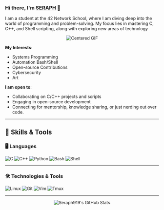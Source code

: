 ### Hi there, I'm [SERAPH](https://github.com/seraph919) 👋

I am a student at the 42 Network School, where I am diving deep into the world of programming and problem-solving. My focus lies in mastering C, C++, and Shell scripting, along with exploring new areas of technology

<p align="center">
  <img src="https://media2.giphy.com/media/v1.Y2lkPTc5MGI3NjExbmxhNGlibmVnYnpheHJ1ZmlqemVjbTRodXJ0M215djJuMnRpb202YiZlcD12MV9pbnRlcm5hbF9naWZfYnlfaWQmY3Q9Zw/pd4oth9yLnCFzHk2bi/giphy.gif" alt="Centered GIF"/>
</p>

**My Interests**:
- Systems Programming
- Automation Bash/Shell
- Open-source Contributions
- Cybersecurity
- Art

**I am open to**:
- Collaborating on C/C++ projects and scripts
- Engaging in open-source development
- Connecting for mentorship, knowledge sharing, or just nerding out over code.

---

## 🧠 Skills & Tools

### 🖥️ **Languages**

<p>
  <img src="https://img.shields.io/badge/C-00599C?style=for-the-badge&logo=c&logoColor=white" alt="C">
  <img src="https://img.shields.io/badge/C++-00599C?style=for-the-badge&logo=c%2B%2B&logoColor=white" alt="C++">
  <img src="https://img.shields.io/badge/Python-3776AB?style=for-the-badge&logo=python&logoColor=white" alt="Python">
  <img src="https://img.shields.io/badge/Bash-121011?style=for-the-badge&logo=gnu-bash&logoColor=white" alt="Bash">
  <img src="https://img.shields.io/badge/Shell-000000?style=for-the-badge&logo=linux&logoColor=white" alt="Shell">
</p>

---

### 🛠️ **Technologies & Tools**

<p>
  <img src="https://img.shields.io/badge/Linux-FCC624?style=for-the-badge&logo=linux&logoColor=black" alt="Linux">
  <img src="https://img.shields.io/badge/Git-F05032?style=for-the-badge&logo=git&logoColor=white" alt="Git">
  <img src="https://img.shields.io/badge/Vim-11AB00?style=for-the-badge&logo=vim&logoColor=white" alt="Vim">
  <img src="https://img.shields.io/badge/Tmux-1BB91F?style=for-the-badge&logo=tmux&logoColor=white" alt="Tmux">
</p>

---

<p align="center">
<img src="https://github-readme-stats.vercel.app/api/top-langs/?username=Seraph919&theme=great-gatsby&show_icons=true&hide_border=true&layout=compact" alt="Seraph919's GitHub Stats" />
</p>
